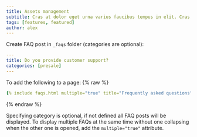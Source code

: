 ```yaml
---
title: Assets management
subtitle: Cras at dolor eget urna varius faucibus tempus in elit. Cras a dui imperdiet, tempus metus quis, pharetra turpis.
tags: [features, featured]
author: alex
---
```


Create FAQ post in `_faqs` folder (categories are optional):
```yml
---
title: Do you provide customer support?
categories: [presale]
---
```

To add the following to a page:
{% raw %}
```yaml
{% include faqs.html multiple="true" title="Frequently asked questions" category="presale" subtitle="Find quicke answers to frequent pre-sale questions asked by customers" %}
```
{% endraw %}

Specifying category is optional, if not defined all FAQ posts will be displayed. To display multiple FAQs at the same time without one collapsing when the other one is opened, add the `multiple="true"` attribute.